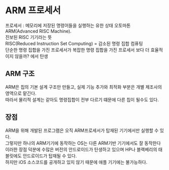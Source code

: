 # ARM 프로세서
프로세서 : 메모리에 저장된 명령어들을 실행하는 유한 상태 오토마톤   
ARM(Advanced RISC Machine).  
진보된 RISC 기기라는 뜻   
RISC(Reduced Instruction Set Computing) = 감소된 명령 집합 컴퓨팅   
단순한 명령 집합을 가진 프로세서가 복잡한 명령 집합을 가진 프로세서 보다 더 효율적이지 않을까? 에서 탄생   
   
## ARM 구조   
ARM은 칩의 기본 설계 구조만 만들고, 실제 기능 추가와 최적화 부분은 개별 제조사의 영역으로 맡긴다.   
따라서 물리적 설계는 같아도 명령집합이 전부 다르기 떄문에 다른 칩이 될수도 있다.   
## 장점
ARM을 위해 개발된 프로그램은 오직 ARM프로세서가 탑재된 기기에서만 실행할 수 있다.   
그렇지만 하나의 ARM기기에 동작하는 OS는 다른 ARM기반 기기에서도 잘 동작한다   
이러한 장점 덕분에 수많은 버전의 안드로이드가 탄생하고 있으며 HP나 블랙베리의 태블릿에도 안드로이드가 탑재될 수 있다.   
하지만 iOS 소스코드를 공개하고 있지 않기 때문에 애플 기기에는 불가능하다.   
